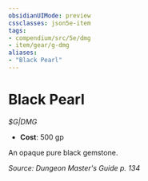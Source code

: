 ```yaml
---
obsidianUIMode: preview
cssclasses: json5e-item
tags:
- compendium/src/5e/dmg
- item/gear/g-dmg
aliases: 
- "Black Pearl"
---
```

# Black Pearl
*$G|DMG*  

- **Cost**: 500 gp

An opaque pure black gemstone.

*Source: Dungeon Master's Guide p. 134*
